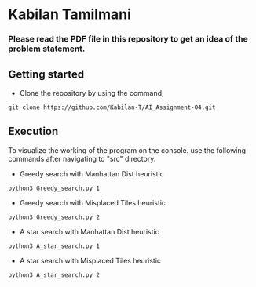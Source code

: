 # Kabilan Tamilmani

### Please read the PDF file in this repository to get an idea of the problem statement.

## Getting started
* Clone the repository by using the command,
```
git clone https://github.com/Kabilan-T/AI_Assignment-04.git
```
## Execution
To visualize the working of the program on the console. use the following commands after navigating to "src" directory.
* Greedy search with Manhattan Dist heuristic
```
python3 Greedy_search.py 1
```
* Greedy search with Misplaced Tiles heuristic
```
python3 Greedy_search.py 2
```
* A star search with Manhattan Dist heuristic
```
python3 A_star_search.py 1
```
* A star search with Misplaced Tiles heuristic
```
python3 A_star_search.py 2
```